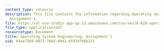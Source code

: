```yaml
---
content_type: resource
description: This file contains the information regarding Operating System Engineering,
  Assignment 1.
file: https://ol-ocw-studio-app-qa.s3.amazonaws.com/courses/6-828-operating-system-engineering-fall-2012/b4ae7369887170e809426f429768b231_MIT6_828F12_assignment1.pdf
file_type: application/pdf
resourcetype: Document
title: Operating System Engineering, Assignment 1
uid: b4ae7369-8871-70e8-0942-6f429768b231
---
```

